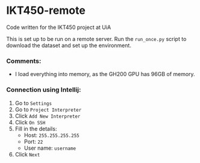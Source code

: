 # IKT450-remote
Code written for the IKT450 project at UiA

This is set up to be run on a remote server. Run the `run_once.py` script to download the dataset and set up the environment.

### Comments:
- I load everything into memory, as the GH200 GPU has 96GB of memory.

### Connection using Intellij:

1. Go to `Settings`
2. Go to `Project Interpreter`
3. Click `Add New Interpreter`
4. Click `On SSH`
5. Fill in the details:
    - Host: `255.255.255.255`
    - Port: `22`
    - User name: `username`
6. Click `Next`